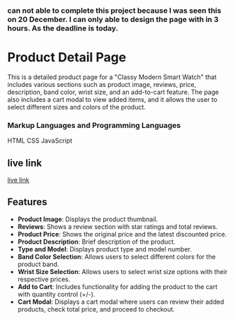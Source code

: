 ### can not able to complete this project because I was seen this on 20 December. I can only able to design the page with in 3 hours. As the deadline is today.

# Product Detail Page

This is a detailed product page for a "Classy Modern Smart Watch" that includes various sections such as product image, reviews, price, description, band color, wrist size, and an add-to-cart feature. The page also includes a cart modal to view added items, and it allows the user to select different sizes and colors of the product.

### Markup Languages and Programming Languages

HTML
CSS
JavaScript

## live link

<a href="https://product-cart-saied83.netlify.app">live link </a>

## Features

- **Product Image**: Displays the product thumbnail.
- **Reviews**: Shows a review section with star ratings and total reviews.
- **Product Price**: Shows the original price and the latest discounted price.
- **Product Description**: Brief description of the product.
- **Type and Model**: Displays product type and model number.
- **Band Color Selection**: Allows users to select different colors for the product band.
- **Wrist Size Selection**: Allows users to select wrist size options with their respective prices.
- **Add to Cart**: Includes functionality for adding the product to the cart with quantity control (+/-).
- **Cart Modal**: Displays a cart modal where users can review their added products, check total price, and proceed to checkout.
